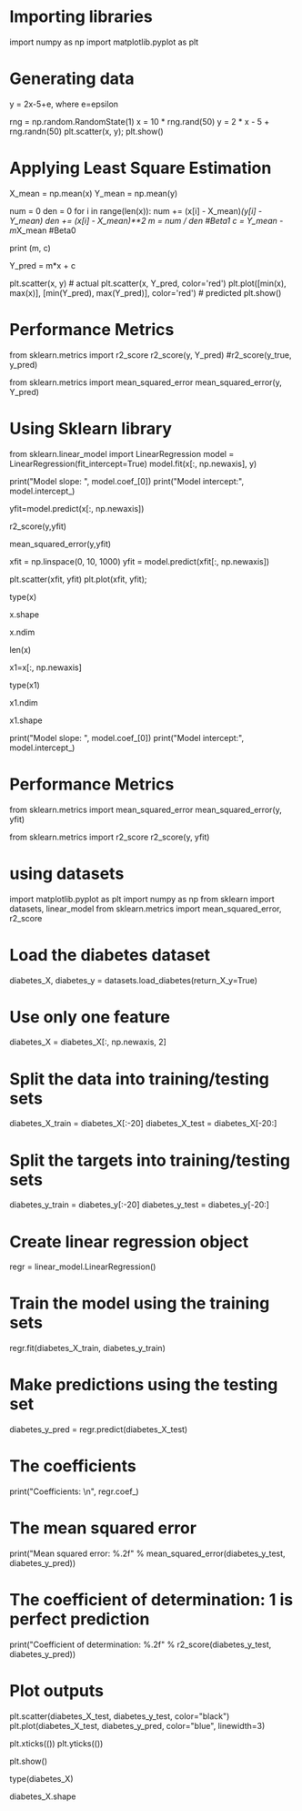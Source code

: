 # Importing libraries

import numpy as np
import matplotlib.pyplot as plt


# Generating data

y = 2x-5+e, where e=epsilon

rng = np.random.RandomState(1)
x = 10 * rng.rand(50)
y = 2 * x - 5 + rng.randn(50)
plt.scatter(x, y);
plt.show()

# Applying Least Square Estimation

X_mean = np.mean(x)
Y_mean = np.mean(y)

num = 0
den = 0
for i in range(len(x)):
    num += (x[i] - X_mean)*(y[i] - Y_mean)
    den += (x[i] - X_mean)**2
m = num / den #Beta1
c = Y_mean - m*X_mean #Beta0

print (m, c)

Y_pred = m*x + c

plt.scatter(x, y) # actual
plt.scatter(x, Y_pred, color='red')
plt.plot([min(x), max(x)], [min(Y_pred), max(Y_pred)], color='red') # predicted
plt.show()



# Performance Metrics

from sklearn.metrics import r2_score
r2_score(y, Y_pred) #r2_score(y_true, y_pred)

from sklearn.metrics import mean_squared_error
mean_squared_error(y, Y_pred)

# Using Sklearn library

from sklearn.linear_model import LinearRegression
model = LinearRegression(fit_intercept=True)
model.fit(x[:, np.newaxis], y)

print("Model slope:    ", model.coef_[0])
print("Model intercept:", model.intercept_)

yfit=model.predict(x[:, np.newaxis])

r2_score(y,yfit)



mean_squared_error(y,yfit)

xfit = np.linspace(0, 10, 1000)
yfit = model.predict(xfit[:, np.newaxis])


plt.scatter(xfit, yfit)
plt.plot(xfit, yfit);



type(x)

x.shape

x.ndim

len(x)

x1=x[:, np.newaxis]

type(x1)

x1.ndim

x1.shape

print("Model slope:    ", model.coef_[0])
print("Model intercept:", model.intercept_)



# Performance Metrics



from sklearn.metrics import mean_squared_error
mean_squared_error(y, yfit)

from sklearn.metrics import r2_score
r2_score(y, yfit)

# using datasets

import matplotlib.pyplot as plt
import numpy as np
from sklearn import datasets, linear_model
from sklearn.metrics import mean_squared_error, r2_score

# Load the diabetes dataset
diabetes_X, diabetes_y = datasets.load_diabetes(return_X_y=True)

# Use only one feature
diabetes_X = diabetes_X[:, np.newaxis, 2]

# Split the data into training/testing sets
diabetes_X_train = diabetes_X[:-20]
diabetes_X_test = diabetes_X[-20:]

# Split the targets into training/testing sets
diabetes_y_train = diabetes_y[:-20]
diabetes_y_test = diabetes_y[-20:]

# Create linear regression object
regr = linear_model.LinearRegression()

# Train the model using the training sets
regr.fit(diabetes_X_train, diabetes_y_train)

# Make predictions using the testing set
diabetes_y_pred = regr.predict(diabetes_X_test)

# The coefficients
print("Coefficients: \n", regr.coef_)
# The mean squared error
print("Mean squared error: %.2f" % mean_squared_error(diabetes_y_test, diabetes_y_pred))
# The coefficient of determination: 1 is perfect prediction
print("Coefficient of determination: %.2f" % r2_score(diabetes_y_test, diabetes_y_pred))

# Plot outputs
plt.scatter(diabetes_X_test, diabetes_y_test, color="black")
plt.plot(diabetes_X_test, diabetes_y_pred, color="blue", linewidth=3)

plt.xticks(())
plt.yticks(())

plt.show()

type(diabetes_X)

diabetes_X.shape
